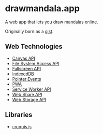# drawmandala.app

A web app that lets you draw mandalas online.

Originally born as a [gist](https://gist.github.com/Garciat/05754d64c9f59ea847284cc280eab897).

## Web Technologies

  - [Canvas API](https://developer.mozilla.org/en-US/docs/Web/API/Canvas_API)
  - [File System Access API](https://developer.mozilla.org/en-US/docs/Web/API/File_System_Access_API)
  - [Fullscreen API](https://developer.mozilla.org/en-US/docs/Web/API/Fullscreen_API)
  - [IndexedDB](https://developer.mozilla.org/en-US/docs/Web/API/IndexedDB_API)
  - [Pointer Events](https://developer.mozilla.org/en-US/docs/Web/API/Pointer_events)
  - [PWA](https://developer.mozilla.org/en-US/docs/Web/Progressive_web_apps)
  - [Service Worker API](https://developer.mozilla.org/en-US/docs/Web/API/Service_Worker_API)
  - [Web Share API](https://developer.mozilla.org/en-US/docs/Web/API/Navigator/share)
  - [Web Storage API](https://developer.mozilla.org/en-US/docs/Web/API/Web_Storage_API)

## Libraries

  - [croquis.js](https://github.com/disjukr/croquis.js)
